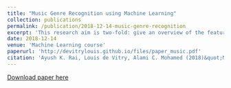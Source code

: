 ```yaml
---
title: "Music Genre Recognition using Machine Learning"
collection: publications
permalink: /publication/2018-12-14-music-genre-recognition
excerpt: 'This research aim is two-fold: give an overview of the feature extraction techniques to deal with raw music and benchmark conventional Machine Learning algorithms to classify the genre of the song. We achieve an accuracy of 58% with Extreme Gradient Boosting Classifier. This work is based on the small FMA dataset.'
date: 2018-12-14
venue: 'Machine Learning course'
paperurl: 'http://devitrylouis.github.io/files/paper_music.pdf'
citation: 'Ayush K. Rai, Louis de Vitry, Alami C. Mohamed (2018)&quot;Music Genre Recognition using Machine Learning Number 2.&quot; <i>Machine Learning course</i>. 1(2).'
---
```


[Download paper here](http://devitrylouis.github.io/files/paper_music.pdf)
